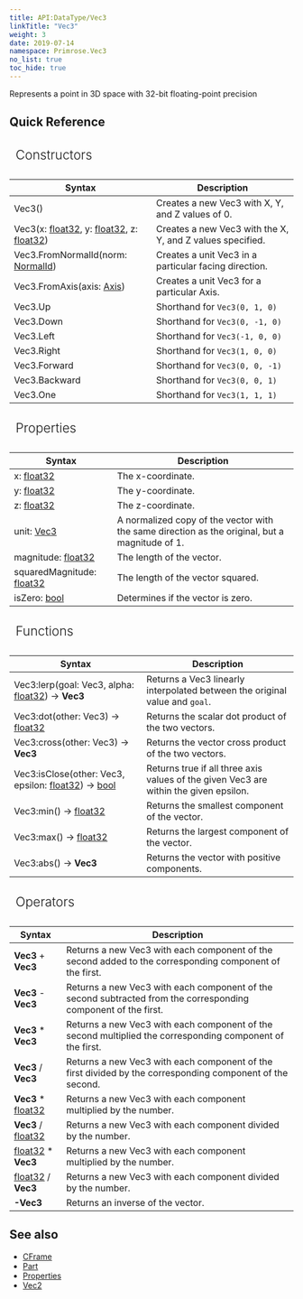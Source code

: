 ```yaml
---
title: API:DataType/Vec3
linkTitle: "Vec3"
weight: 3
date: 2019-07-14
namespace: Primrose.Vec3
no_list: true
toc_hide: true
---
```

Represents a point in 3D space with 32-bit floating-point precision

## Quick Reference

<table>
    <b style="
    padding: 14px 11px;
    display: block;
    font-weight: 300;
    font-size: 17pt;">Constructors</b>
    <thead>
        <tr>
        <th>Syntax</th>
        <th>Description</th>
        </tr>
    </thead>
    <tbody>
        <tr>
        <td class="data-type-name">Vec3()</td>
        <td>Creates a new Vec3 with X, Y, and Z values of 0.</td>
    </tr>
    <tr>
        <td class="data-type-name">Vec3(x: <a href="/docs/api-reference/System/Primitives#single">float32</a>, y: <a href="/docs/api-reference/System/Primitives#single">float32</a>, z: <a href="/docs/api-reference/System/Primitives#single">float32</a>)</td>
        <td>Creates a new Vec3 with the X, Y, and Z values specified.</td>
    </tr>
    <tr>
        <td class="data-type-name">Vec3.FromNormalId(norm: <a href="/docs/api-reference/Enum/NormalId">NormalId</a>)</td>
        <td>Creates a unit Vec3 in a particular facing direction.</td>
    </tr>
    <tr>
        <td class="data-type-name">Vec3.FromAxis(axis: <a href="/docs/api-reference/Enum/Axis">Axis</a>)</td>
        <td>Creates a unit Vec3 for a particular Axis.</td>
    </tr>
    <tr>
        <td class="data-type-name">Vec3.Up</td>
        <td>Shorthand for <code>Vec3(0, 1, 0)</code></td>
    </tr>
    <tr>
        <td class="data-type-name">Vec3.Down</td>
        <td>Shorthand for <code>Vec3(0, -1, 0)</code></td>
    </tr>
    <tr>
        <td class="data-type-name">Vec3.Left</td>
        <td>Shorthand for <code>Vec3(-1, 0, 0)</code></td>
    </tr>
    <tr>
        <td class="data-type-name">Vec3.Right</td>
        <td>Shorthand for <code>Vec3(1, 0, 0)</code></td>
    </tr>
    <tr>
        <td class="data-type-name">Vec3.Forward</td>
        <td>Shorthand for <code>Vec3(0, 0, -1)</code></td>
    </tr>
    <tr>
        <td class="data-type-name">Vec3.Backward</td>
        <td>Shorthand for <code>Vec3(0, 0, 1)</code></td>
    </tr>
    <tr>
        <td class="data-type-name">Vec3.One</td>
        <td>Shorthand for <code>Vec3(1, 1, 1)</code></td>
    </tr>
    </tbody>
</table>

<table>
    <b style="
    padding: 14px 11px;
    display: block;
    font-weight: 300;
    font-size: 17pt;">Properties</b>
    <thead>
        <tr>
        <th>Syntax</th>
        <th>Description</th>
        </tr>
    </thead>
    <tbody>
    <tr>
        <td class="data-type-name">x: <a class="type" href="/docs/api-reference/System/Primitives#single">float32</a></td>
        <td>The x-coordinate.</td>
    </tr>
    <tr>
        <td class="data-type-name">y: <a class="type" href="/docs/api-reference/System/Primitives#single">float32</a></td>
        <td>The y-coordinate.</td>
    </tr>
    <tr>
        <td class="data-type-name">z: <a class="type" href="/docs/api-reference/System/Primitives#single">float32</a></td>
        <td>The z-coordinate.</td>
    </tr>
    <tr>
        <td class="data-type-name">unit: <a class="type" href="/docs/api-reference/DataType/Vec3">Vec3</a></td>
        <td>A normalized copy of the vector with the same direction as the original, but a magnitude of 1.</td>
    </tr>
    <tr>
        <td class="data-type-name">magnitude: <a class="type" href="/docs/api-reference/System/Primitives#single">float32</a></td>
        <td>The length of the vector.</td>
    </tr>
    <tr>
        <td class="data-type-name">squaredMagnitude: <a class="type" href="/docs/api-reference/System/Primitives#single">float32</a></td>
        <td>The length of the vector squared.</td>
    </tr>
    <tr>
        <td class="data-type-name">isZero: <a class="type" href="/docs/api-reference/System/Primitives#boolean">bool</a></td>
        <td>Determines if the vector is zero.</td>
    </tr>
    </tbody>
</table>

<table>
    <b style="
    padding: 14px 11px;
    display: block;
    font-weight: 300;
    font-size: 17pt;">Functions</b>
    <thead>
        <tr>
        <th>Syntax</th>
        <th>Description</th>
        </tr>
    </thead>
    <tbody>
    <tr>
        <td class="data-type-name">Vec3:lerp(goal: <span class="param">Vec3</span>, alpha: <a href="/docs/api-reference/System/Primitives#single">float32</a>) -> <b>Vec3</b></td>
        <td>Returns a Vec3 linearly interpolated between the original value and <code>goal</code>.</td>
    </tr>
    <tr>
        <td class="data-type-name">Vec3:dot(other: <span class="param">Vec3</span>) -> <a class="type" href="/docs/api-reference/System/Primitives#single">float32</a></td>
        <td>Returns the scalar dot product of the two vectors.</td>
    </tr>
    <tr>
        <td class="data-type-name">Vec3:cross(other: <span class="param">Vec3</span>) -> <b>Vec3</b></td>
        <td>Returns the vector cross product of the two vectors.</td>
    </tr>
    <tr>
        <td class="data-type-name">Vec3:isClose(other: <span class="param">Vec3</span>, epsilon: <a href="/docs/api-reference/System/Primitives#single">float32</a>) <span style="display: inline-block">-></span> <a class="type" href="/docs/api-reference/System/Primitives#boolean">bool</a></td>
        <td>Returns true if all three axis values of the given Vec3 are within the given epsilon.</td>
    </tr>
    <tr>
        <td class="data-type-name">Vec3:min() <span style="display: inline-block">-></span> <a class="type" href="/docs/api-reference/System/Primitives#single">float32</a></td>
        <td>Returns the smallest component of the vector.</td>
    </tr>
    <tr>
        <td class="data-type-name">Vec3:max() <span style="display: inline-block">-></span> <a class="type" href="/docs/api-reference/System/Primitives#single">float32</a></td>
        <td>Returns the largest component of the vector.</td>
    </tr>
    <tr>
        <td class="data-type-name">Vec3:abs() <span style="display: inline-block">-></span> <b>Vec3</b></td>
        <td>Returns the vector with positive components.</td>
    </tr>
    </tbody>
</table>


<table>
    <b style="
    padding: 14px 11px;
    display: block;
    font-weight: 300;
    font-size: 17pt;">Operators</b>
    <thead>
        <tr>
        <th>Syntax</th>
        <th>Description</th>
        </tr>
    </thead>
    <tbody>
        <tr>
            <td class="data-type-name"><b>Vec3</b> + <b>Vec3</b></td>
            <td>Returns a new Vec3 with each component of the second added to the corresponding component of the first.</td>
        </tr>
        <tr>
            <td class="data-type-name"><b>Vec3</b> - <b>Vec3</b></td>
            <td>Returns a new Vec3 with each component of the second subtracted from the corresponding component of the first.</td>
        </tr>
        <tr>
            <td class="data-type-name"><b>Vec3</b> * <b>Vec3</b></td>
            <td>Returns a new Vec3 with each component of the second multiplied the corresponding component of the first.</td>
        </tr>
        <tr>
            <td class="data-type-name"><b>Vec3</b> / <b>Vec3</b></td>
            <td>Returns a new Vec3 with each component of the first divided by the corresponding component of the second.</td>
        </tr>
        <tr>
            <td class="data-type-name"><b>Vec3</b> * <a class="type" href="/docs/api-reference/System/Primitives#single">float32</a></b></td>
            <td>Returns a new Vec3 with each component multiplied by the number.</td>
        </tr>
        <tr>
            <td class="data-type-name"><b>Vec3</b> / <a class="type" href="/docs/api-reference/System/Primitives#single">float32</a></b></td>
            <td>Returns a new Vec3 with each component divided by the number.</td>
        </tr>
        <tr>
            <td class="data-type-name"><a class="type" href="/docs/api-reference/System/Primitives#single">float32</a> * <b>Vec3</b></b></td>
            <td>Returns a new Vec3 with each component multiplied by the number.</td>
        </tr>
        <tr>
            <td class="data-type-name"><a class="type" href="/docs/api-reference/System/Primitives#single">float32</a> / <b>Vec3</b></b></td>
            <td>Returns a new Vec3 with each component divided by the number.</td>
        </tr>
        <tr>
            <td class="data-type-name"><b>-Vec3</b></td>
            <td>Returns an inverse of the vector.</td>
        </tr>
    </tbody>
</table>

## See also
- [CFrame](/docs/api-reference/DataType/CFrame)
- [Part](/docs/api-reference/Class/Part)
- [Properties](/docs/editor/Widgets/Properties)
- [Vec2](/docs/api-reference/DataType/Vec2)
